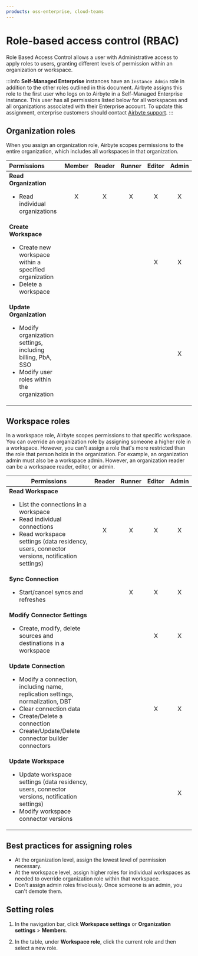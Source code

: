 ```yaml
---
products: oss-enterprise, cloud-teams
---
```


# Role-based access control (RBAC)

Role Based Access Control allows a user with Administrative access to apply roles to users, granting different levels of permission within an organization or workspace.

:::info
**Self-Managed Enterprise** instances have an `Instance Admin` role in addition to the other roles outlined in this document. Airbyte assigns this role to the first user who logs on to Airbyte in a Self-Managed Enterprise instance. This user has all permissions listed below for all workspaces and all organizations associated with their Enterprise account. To update this assignment, enterprise customers should contact [Airbyte support](https://support.airbyte.com/hc/en-us).
:::

## Organization roles

When you assign an organization role, Airbyte scopes permissions to the entire organization, which includes all workspaces in that organization.

| Permissions                                                                                                                                                | Member | Reader | Runner | Editor | Admin |
| :--------------------------------------------------------------------------------------------------------------------------------------------------------- | :----: | :----: | :----: | :----: | :---: |
| **Read Organization**<br /><ul><li>Read individual organizations</li></ul>                                                                                 |   X    |   X    |   X    |   X    |   X   |
| **Create Workspace**<br /><ul><li>Create new workspace within a specified organization</li><li>Delete a workspace</li></ul>                                 |        |        |        |   X    |   X   |
| **Update Organization**<br /><ul><li>Modify organization settings, including billing, PbA, SSO</li><li>Modify user roles within the organization</li></ul> |        |        |        |        |   X   |

## Workspace roles

In a workspace role, Airbyte scopes permissions to that specific workspace. You can override an organization role by assigning someone a higher role in a workspace. However, you can't assign a role that's more restricted than the role that person holds in the organization. For example, an organization admin must also be a workspace admin. However, an organization reader can be a workspace reader, editor, or admin.

| Permissions                                                                                                                                                                                                                                            | Reader | Runner | Editor | Admin |
| ------------------------------------------------------------------------------------------------------------------------------------------------------------------------------------------------------------------------------------------------------ | :----: | :----: | :----: | :---: |
| **Read Workspace**<br /><ul><li>List the connections in a workspace</li><li>Read individual connections</li><li>Read workspace settings (data residency, users, connector versions, notification settings)</li></ul>                                    |   X    |   X    |   X    |   X   |
| **Sync Connection**<br /><ul><li>Start/cancel syncs and refreshes</li></ul>                                                                                                                                                                            |        |   X    |   X    |   X   |
| **Modify Connector Settings**<br /><ul><li>Create, modify, delete  sources and destinations in a workspace</li></ul>                                                                                                                                   |        |        |   X    |   X   |
| **Update Connection**<br /><ul><li>Modify a connection, including name, replication settings, normalization, DBT</li><li>Clear connection data</li><li>Create/Delete a connection</li><li> Create/Update/Delete connector builder connectors</li></ul> |        |        |   X    |   X   |
| **Update Workspace**<br /><ul><li> Update workspace settings (data residency, users, connector versions, notification settings)</li><li> Modify workspace connector versions</li></ul>                                                                  |        |        |        |   X   |

## Best practices for assigning roles

- At the organization level, assign the lowest level of permission necessary.
- At the workspace level, assign higher roles for individual workspaces as needed to override organization role within that workspace.
- Don't assign admin roles frivolously. Once someone is an admin, you can't demote them.

## Setting roles

1. In the navigation bar, click **Workspace settings** or **Organization settings** > **Members**.

2. In the table, under **Workspace role**, click the current role and then select a new role.
